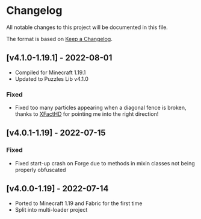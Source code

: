 # Changelog
All notable changes to this project will be documented in this file.

The format is based on [Keep a Changelog].

## [v4.1.0-1.19.1] - 2022-08-01
- Compiled for Minecraft 1.19.1
- Updated to Puzzles Lib v4.1.0
### Fixed
- Fixed too many particles appearing when a diagonal fence is broken, thanks to [XFactHD] for pointing me into the right direction!

## [v4.0.1-1.19] - 2022-07-15
### Fixed
- Fixed start-up crash on Forge due to methods in mixin classes not being properly obfuscated

## [v4.0.0-1.19] - 2022-07-14
- Ported to Minecraft 1.19 and Fabric for the first time
- Split into multi-loader project

[Keep a Changelog]: https://keepachangelog.com/en/1.0.0/
[XFactHD]: https://github.com/XFactHD